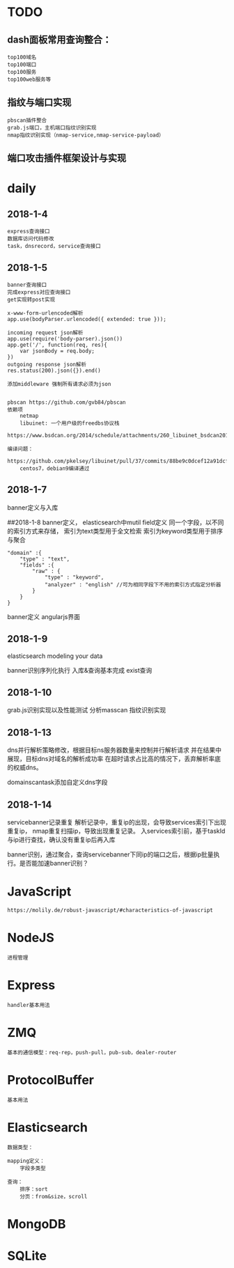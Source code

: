 # TODO
## dash面板常用查询整合：
    top100域名
    top100端口
    top100服务
    top100web服务等

## 指纹与端口实现
    pbscan插件整合
    grab.js端口，主机端口指纹识别实现
    nmap指纹识别实现（nmap-service,nmap-service-payload）

## 端口攻击插件框架设计与实现

# daily
## 2018-1-4
    express查询接口
    数据库访问代码修改
    task，dnsrecord，service查询接口
    
## 2018-1-5
    banner查询接口
    完成express对应查询接口
    get实现转post实现 

    x-www-form-urlencoded解析 
    app.use(bodyParser.urlencoded({ extended: true })); 
    
    incoming request json解析 
    app.use(require('body-parser).json())
    app.get('/', function(req, res){
        var jsonBody = req.body;
    })
    outgoing response json解析
    res.status(200).json({}).end()

    添加middleware 强制所有请求必须为json


    pbscan https://github.com/gvb84/pbscan
    依赖项
        netmap
        libuinet: 一个用户级的freedbs协议栈
        https://www.bsdcan.org/2014/schedule/attachments/260_libuinet_bsdcan2014.pdf

    编译问题：
        https://github.com/pkelsey/libuinet/pull/37/commits/88be9c0dcef12a91dcfddf42cfbbe6a458992307
        centos7，debian9编译通过

## 2018-1-7
banner定义与入库

##2018-1-8
banner定义，
elasticsearch中mutil field定义
同一个字段，以不同的索引方式来存储，
    索引为text类型用于全文检索
    索引为keyword类型用于排序与聚合

    "domain" :{
        "type" : "text",
        "fields" :{
            "raw" : {
                "type" : "keyword",
                "analyzer" : "english" //可为相同字段下不用的索引方式指定分析器
            }
        }
    }

banner定义
angularjs界面

## 2018-1-9
elasticsearch modeling your data

banner识别序列化执行
入库&查询基本完成
    exist查询


## 2018-1-10
grab.js识别实现以及性能测试
分析masscan 指纹识别实现

## 2018-1-13
dns并行解析策略修改，根据目标ns服务器数量来控制并行解析请求
并在结果中展现，目标dns对域名的解析成功率
在超时请求占比高的情况下，丢弃解析率底的权威dns。

domainscantask添加自定义dns字段

## 2018-1-14
servicebanner记录重复
    解析记录中，重复ip的出现，会导致services索引下出现重复ip，
    nmap重复扫描ip，导致出现重复记录。
    入services索引前，基于taskId与ip进行查找，确认没有重复ip后再入库

banner识别，通过聚合，查询servicebanner下同ip的端口之后，根据ip批量执行。是否能加速banner识别？

# JavaScript
    https://molily.de/robust-javascript/#characteristics-of-javascript
    
# NodeJS
    进程管理

# Express
    handler基本用法

# ZMQ
    基本的通信模型：req-rep，push-pull，pub-sub，dealer-router

# ProtocolBuffer
    基本用法

# Elasticsearch
    数据类型：

    mapping定义：
        字段多类型
        
    查询：
        排序：sort
        分页：from&size，scroll

# MongoDB
# SQLite